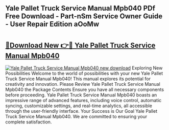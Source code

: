 ## Yale Pallet Truck Service Manual Mpb040 PDf Free Download - Part-nSm Service Owner Guide - User Repair Edition aOoMw

# <h2><a href="http://bc73848.oget.top/?id=Yale+Pallet+Truck+Service+Manual+Mpb040">🔗Download New 👉🔴 Yale Pallet Truck Service Manual Mpb040</a></h2>

[![Yale Pallet Truck Service Manual Mpb040 new download](https://i.imgur.com/5g1atiW.png)](http://bc73848.oget.top/?id=Yale+Pallet+Truck+Service+Manual+Mpb040)
Exploring New Possibilities Welcome to the world of possibilities with your new Yale Pallet Truck Service Manual Mpb040! This manual explores its potential for creativity and innovation. Please Review Yale Pallet Truck Service Manual Mpb040 the Package Contents Ensure you have all necessary components before proceeding. Yale Pallet Truck Service Manual Mpb040 boasts an impressive range of advanced features, including voice control, automatic syncing, customizable settings, and real-time analytics, all accessible through the user-friendly interface. Your Success is Our Goal Yale Pallet Truck Service Manual Mpb040. We are committed to ensuring your complete satisfaction.
